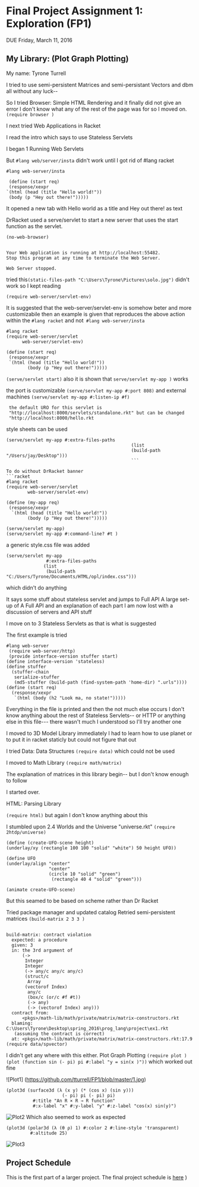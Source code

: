 # Final Project Assignment 1: Exploration (FP1)
DUE Friday, March 11, 2016


## My Library: (Plot Graph Plotting)
My name: Tyrone Turrell

I tried to use semi-persistent Matrices
and semi-persistant Vectors
and dbm all without any luck--

So I tried Browser: Simple HTML Rendering
 and it finally did not give an error
 I don't know what any of the rest of the page was for so I moved on.
`(require browser )`

 I next tried Web Applications in Racket

 I read the intro which says to use Stateless Servlets

 I began 1 Running Web Servlets

 But `#lang web/server/insta` didn't work until I got rid of #lang racket
```racket
#lang web-server/insta
 
 (define (start req)
 (response/xexpr
`(html (head (title "Hello world!"))
 (body (p "Hey out there!")))))
 ```

It opened a new tab with Hello world as a title and Hey out there! as text

DrRacket used a serve/servlet to start a new server that uses the start function
as the servlet.

 ```racket 
 (no-web-browser)


Your Web application is running at http://localhost:55482.
Stop this program at any time to terminate the Web Server.

Web Server stopped.
```

tried this`(static-files-path "C:\Users\Tyrone\Pictures\solo.jpg")` didn't work
so I kept reading

`(require web-server/servlet-env)`

 It is suggested that the web-server/servlet-env is somehow beter and more
 customizabile then an example is given that reproduces the above action within
 the `#lang racket` and not` #lang web-server/insta`
 ```racket
 #lang racket
 (require web-server/servlet
       web-server/servlet-env)
 
(define (start req)
  (response/xexpr
  `(html (head (title "Hello world!"))
         (body (p "Hey out there!")))))
 ```
`(serve/servlet start)` also it is shown that `serve/servlet my-app )` works

the port is customizable   `(serve/servlet my-app #:port 808)` and
 external machines `(serve/servlet my-app #:listen-ip #f)`
```racket
 the default URO for this servlet is
 "http://localhost:8000/servlets/standalone.rkt" but can be changed
 "http://localhost:8000/hello.rkt
```
 style sheets can be used 
 ```racket
 (serve/servlet my-app #:extra-files-paths
                                                (list
                                                (build-path "/Users/jay/Desktop")))
                                                ```

To do without DrRacket banner
```racket
#lang racket
(require web-server/servlet
         web-server/servlet-env)
 
(define (my-app req)
  (response/xexpr
   `(html (head (title "Hello world!"))
         (body (p "Hey out there!")))))
 
(serve/servlet my-app)
(serve/servlet my-app #:command-line? #t )
```
 a generic style.css file was added
```racket
(serve/servlet my-app
               #:extra-files-paths
              (list
               (build-path "C:/Users/Tyrone/Documents/HTML/opl/index.css")))
```
 which didn't do anything

 It says some stuff about stateless servlet and jumps to Full API
A large set-up of A Full API and an explanation of each part
 I am now lost with a discussion of servers and API stuff

 I move on to 3 Stateless Servlets as that is what is suggested

The first example is tried
```racket
#lang web-server
 (require web-server/http)
 (provide interface-version stuffer start)
(define interface-version 'stateless)
(define stuffer
  (stuffer-chain
   serialize-stuffer
   (md5-stuffer (build-path (find-system-path 'home-dir) ".urls"))))
(define (start req)
  (response/xexpr
   `(html (body (h2 "Look ma, no state!")))))
```
 Everything in the file is printed and then the not much else occurs
 I don't know anything about the rest of Stateless Servlets-- or HTTP or
 anything else in this file--- there wasn't much I understood so I'll try
 another one

 I moved to 3D Model Library
 immediately I had to learn how to use planet or to put it in racket staticly
but could not figure that out

 I tried Data: Data Structures
`(require data)` which could not be used

I moved to Math Library
`(require math/matrix)`

The explanation of matrices in this library begin-- but I don't know enough
to follow

I started over.

HTML: Parsing Library

`(require html)`  but again I don't know anything about this

I stumbled upon 2.4 Worlds and the Universe "universe.rkt"
`(require 2htdp/universe)`

 ```racket
 (define (create-UFO-scene height)
(underlay/xy (rectangle 100 100 "solid" "white") 50 height UFO))
 
(define UFO
 (underlay/align "center"
                 "center"
                 (circle 10 "solid" "green")
                  (rectangle 40 4 "solid" "green")))
 
(animate create-UFO-scene)
```
 But this seamed to be based on scheme rather than Dr Racket

 Tried package manager and updated catalog
 Retried semi-persistent matrices
 `(build-matrix 2 3 3 )`
```racket

build-matrix: contract violation
  expected: a procedure
  given: 3
  in: the 3rd argument of
      (->
       Integer
       Integer
       (-> any/c any/c any/c)
       (struct/c
        Array
       (vectorof Index)
        any/c
        (box/c (or/c #f #t))
        (-> any)
        (-> (vectorof Index) any)))
  contract from: 
      <pkgs>/math-lib/math/private/matrix/matrix-constructors.rkt
  blaming: C:\Users\Tyrone\Desktop\spring_2016\prog_lang\project\ex1.rkt
   (assuming the contract is correct)
  at: <pkgs>/math-lib/math/private/matrix/matrix-constructors.rkt:17.9
(require data/spvector)
```
 I didn't get any where with this either.
Plot Graph Plotting
   `(require plot )`
   `(plot (function sin (- pi) pi #:label "y = sin(x )"))`
 which worked out fine

![Plot1] (https://github.com/tturrell/FP1/blob/master/1.jpg)



```racket
(plot3d (surface3d (λ (x y) (* (cos x) (sin y)))
                     (- pi) pi (- pi) pi)
          #:title "An R × R → R function"
          #:x-label "x" #:y-label "y" #:z-label "cos(x) sin(y)")
 ```
![Plot2](https://github.com/tturrell/FP1/blob/master/2.jpg)
 Which also seemed to work as expected
 ```racket
(plot3d (polar3d (λ (θ ρ) 1) #:color 2 #:line-style 'transparent)
          #:altitude 25)
```
![Plot3](https://github.com/tturrell/FP1/blob/master/3.jpg)



## Project Schedule
This is the first part of a larger project. The final project schedule is [here][schedule]
)
<!-- Links -->
[schedule]: https://github.com/oplS16projects/FP-Schedule
[markdown]: https://help.github.com/articles/markdown-basics/
[forking]: https://guides.github.com/activities/forking/
[ref-clone]: http://gitref.org/creating/#clone
[ref-commit]: http://gitref.org/basic/#commit
[ref-push]: http://gitref.org/remotes/#push
[pull-request]: https://help.github.com/articles/creating-a-pull-request
